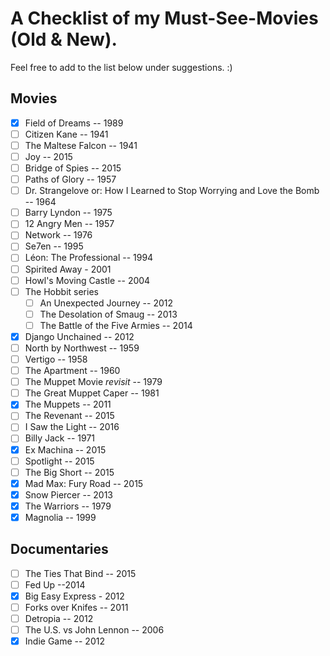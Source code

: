 # A Checklist of my Must-See-Movies (Old & New).

Feel free to add to the list below under suggestions. :)

Movies
---
- [x] Field of Dreams -- 1989
- [ ] Citizen Kane -- 1941
- [ ] The Maltese Falcon -- 1941
- [ ] Joy -- 2015
- [ ] Bridge of Spies -- 2015
- [ ] Paths of Glory -- 1957
- [ ] Dr. Strangelove or: How I Learned to Stop Worrying and Love the Bomb -- 1964
- [ ] Barry Lyndon -- 1975
- [ ] 12 Angry Men -- 1957
- [ ] Network -- 1976
- [ ] Se7en -- 1995
- [ ] Léon: The Professional -- 1994
- [ ] Spirited Away - 2001
- [ ] Howl's Moving Castle -- 2004
- [ ] The Hobbit series
	- [ ] An Unexpected Journey -- 2012
	- [ ] The Desolation of Smaug -- 2013
	- [ ] The Battle of the Five Armies -- 2014
- [x] Django Unchained -- 2012
- [ ] North by Northwest -- 1959
- [ ] Vertigo -- 1958
- [ ] The Apartment -- 1960
- [ ] The Muppet Movie *revisit* -- 1979
- [ ] The Great Muppet Caper -- 1981
- [x] The Muppets -- 2011
- [ ] The Revenant -- 2015
- [ ] I Saw the Light -- 2016
- [ ] Billy Jack -- 1971
- [x] Ex Machina -- 2015
- [ ] Spotlight -- 2015
- [ ] The Big Short -- 2015
- [x] Mad Max: Fury Road -- 2015
- [x] Snow Piercer -- 2013
- [x] The Warriors -- 1979
- [x] Magnolia -- 1999

Documentaries
---
- [ ] The Ties That Bind -- 2015
- [ ] Fed Up --2014
- [x] Big Easy Express - 2012
- [ ] Forks over Knifes -- 2011
- [ ] Detropia -- 2012
- [ ] The U.S. vs John Lennon -- 2006
- [x] Indie Game -- 2012

